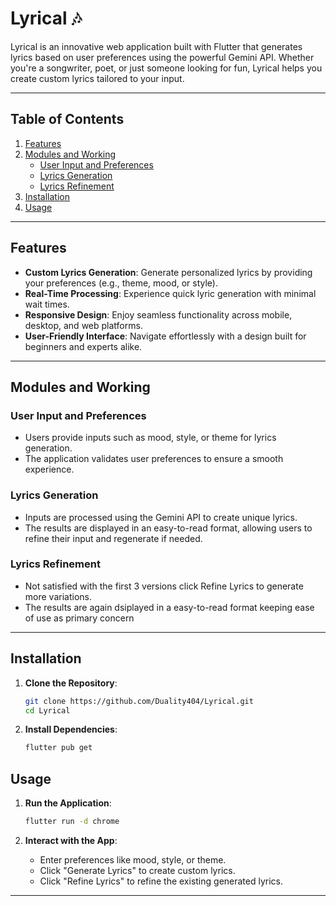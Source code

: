 # Lyrical 🎶  

Lyrical is an innovative web application built with Flutter that generates lyrics based on user preferences using the powerful Gemini API. Whether you're a songwriter, poet, or just someone looking for fun, Lyrical helps you create custom lyrics tailored to your input.

---

## Table of Contents

1. [Features](#features)
2. [Modules and Working](#modules-and-working)
    * [User Input and Preferences](#user-input-and-preferences)
    * [Lyrics Generation](#lyrics-generation)
    * [Lyrics Refinement](#lyrics-refinement)
3. [Installation](#installation)
4. [Usage](#usage)
    
---

## Features  

- **Custom Lyrics Generation**: Generate personalized lyrics by providing your preferences (e.g., theme, mood, or style).  
- **Real-Time Processing**: Experience quick lyric generation with minimal wait times.  
- **Responsive Design**: Enjoy seamless functionality across mobile, desktop, and web platforms.  
- **User-Friendly Interface**: Navigate effortlessly with a design built for beginners and experts alike.  

---

## Modules and Working  

### User Input and Preferences  

- Users provide inputs such as mood, style, or theme for lyrics generation.  
- The application validates user preferences to ensure a smooth experience.  

### Lyrics Generation  

- Inputs are processed using the Gemini API to create unique lyrics.  
- The results are displayed in an easy-to-read format, allowing users to refine their input and regenerate if needed.  

### Lyrics Refinement  

- Not satisfied with the first 3 versions click Refine Lyrics to generate more variations.
- The results are again dsiplayed in a easy-to-read format keeping ease of use as primary concern  

---

## Installation  

1. **Clone the Repository**:  

    ```bash
    git clone https://github.com/Duality404/Lyrical.git
    cd Lyrical
    ```

2. **Install Dependencies**:  

    ```bash
    flutter pub get
    ```
    
## Usage  

1. **Run the Application**:  

    ```bash
    flutter run -d chrome
    ```

2. **Interact with the App**:  

    - Enter preferences like mood, style, or theme.  
    - Click "Generate Lyrics" to create custom lyrics.
    - Click "Refine Lyrics" to refine the existing generated lyrics. 

---
